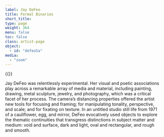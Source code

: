 ```yaml
---
label: Jay DeFeo
title: Formal Binaries
short_title:
type: page
weight: 364
menu: false
toc: false
class: artist-page
object:
  - id: "defeo5a"
media:
  - "zoom"
---
```

{{<q-figure id="defeo5a">}}

Jay DeFeo was relentlessly experimental. Her visual and poetic associations play across a remarkable array of media and material, including painting, drawing, metal sculpture, jewelry, and photography, which was a critical facet of her process. The camera’s distancing properties offered the artist new tools for focusing and framing; for manipulating tonality, perspective, and scale; and for fixating on texture. In an untitled studio still life from 1971 of a cauliflower, egg, and mirror, DeFeo evocatively used objects to explore the thematic continuities that transgress distinctions in subject matter and medium: void and surface, dark and light, oval and rectangular, and rough and smooth.
